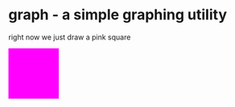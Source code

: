 # graph - a simple graphing utility

right now we just draw a pink square

![sample graph](try.png)
